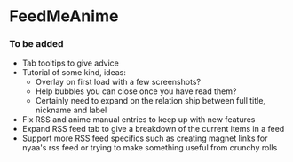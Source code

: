 # FeedMeAnime

### To be added
- Tab tooltips to give advice
- Tutorial of some kind, ideas:
	- Overlay on first load with a few screenshots? 
	- Help bubbles you can close once you have read them?
	- Certainly need to expand on the relation ship between full title, nickname and label
- Fix RSS and anime manual entries to keep up with new features
- Expand RSS feed tab to give a breakdown of the current items in a feed
- Support more RSS feed specifics such as creating magnet links for nyaa's rss feed or trying to make something useful from crunchy rolls